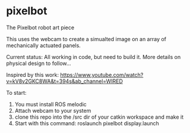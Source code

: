 # pixelbot
The Pixelbot robot art piece

This uses the webcam to create a simualted image on an array of mechanically actuated panels.

Current status: All working in code, but need to build it. More details on physical design to follow...

Inspired by this work:
https://www.youtube.com/watch?v=kV8v2GKC8WA&t=394s&ab_channel=WIRED

To start:
1) You must install ROS melodic
2) Attach webcam to your system
3) clone this repo into the /src dir of your catkin workspace and make it
4) Start with this command: roslaunch pixelbot display.launch

